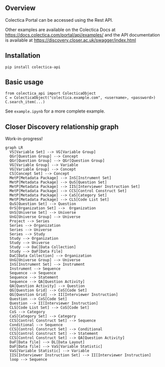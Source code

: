 ## Overview

Colectica Portal can be accessed using the Rest API. 

Other examples are available on the Colectica Docs at https://docs.colectica.com/portal/api/examples/ 
and the API documentation is available at https://discovery.closer.ac.uk/swagger/index.html

## Installation

```
pip install colectica-api
```

## Basic usage

```
from colectica_api import ColecticaObject
C = ColecticaObject("colectica.example.com", <username>, <password>)
C.search_item(...)
```

See `example.ipynb` for a more complete example.


## Closer Discovery relationship graph

Work-in-progress!

```mermaid
graph LR
  VS[Variable Set] --> VG[Variable Group]
  QGr[Question Group] --> Concept
  QGr[Question Group] --> QGr[Question Group]
  VG[Variable Group] --> Variable
  VG[Variable Group] --> Concept
  CS[Concept Set] --> Concept
  MetP[Metadata Package] --> InS[Instrument Set]
  MetP[Metadata Package] --> QuS[Question Set]
  MetP[Metadata Package] --> IIS[Interviewer Instruction Set]
  MetP[Metadata Package] --> CCS[Control Construct Set]
  MetP[Metadata Package] --> CaS[Category Set]
  MetP[Metadata Package] --> CLS[Code List Set]
  QuS[Question Set] --> Question
  OrS[Organization Set] -->  Organization
  UnS[Universe Set] --> Universe
  UnG[Universe Group] --> Universe
  Project --> Series
  Series --> Organization
  Series --> Universe
  Series --> Study
  Study --> Organization
  Study --> Universe
  Study --> DaC[Data Collection]
  Study --> DaF[Data File]
  DaC[Data Collection] --> Organization
  UnG[Universe Group] --> Universe
  InS[Instrument Set] --> Instrument
  Instrument --> Sequence
  Sequence --> Sequence
  Sequence --> Statement
  Sequence --> QA[Question Activity]
  QA[Question Activity] --> Question
  QG[Question Grid] --> CoS[Code Set]
  QG[Question Grid] --> II[Interviewer Instruction]
  Question --> CoS[Code Set]
  Question --> II[Interviewer Instruction]
  CLS[Code List Set] --> CoS[Code Set]
  CoS --> Category
  CaS[Category Set] --> Category
  CCS[Control Construct Set] --> Sequence
  Conditional --> Sequence
  CCS[Control Construct Set] --> Conditional
  CCS[Control Construct Set] --> Statement
  CCS[Control Construct Set] --> QA[Question Activity]
  DaF[Data file] --> DL[Data Layout]
  DaF[Data file] --> VaS[Variable Statistic]
  VaS[Variable Statistic] --> Variable
  IIS[Interviewer Instruction Set] --> II[Interviewer Instruction]
  loop --> Sequence
```
